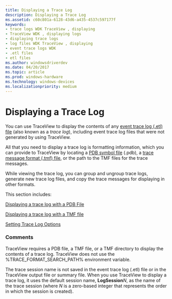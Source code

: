 ```yaml
---
title: Displaying a Trace Log
description: Displaying a Trace Log
ms.assetid: c60c801a-6128-43d6-a435-4537c597177f
keywords:
- trace logs WDK TraceView , displaying
- TraceView WDK , displaying logs
- displaying trace logs
- log files WDK TraceView , displaying
- event trace logs WDK
- .etl files
- etl files
ms.author: windowsdriverdev
ms.date: 04/20/2017
ms.topic: article
ms.prod: windows-hardware
ms.technology: windows-devices
ms.localizationpriority: medium
---
```


# Displaying a Trace Log


You can use TraceView to display the contents of any [event trace log (.etl) file](trace-level.md) (also known as a *trace log*), including event trace log files that were not generated by using TraceView.

All that you need to display a trace log is formatting information, which you can provide to TraceView by locating a [PDB symbol file](pdb-symbol-files.md) (.pdb), a [trace message format (.tmf) file](trace-message-format-file.md), or the path to the TMF files for the trace messages.

While viewing the trace log, you can group and ungroup trace logs, generate new trace log files, and copy the trace messages for displaying in other formats.

This section includes:

[Displaying a trace log with a PDB File](displaying-a-trace-log-with-a-pdb-file.md)

[Displaying a trace log with a TMF file](displaying-a-trace-log-with-a-tmf-file.md)

[Setting Trace Log Options](setting-trace-log-options.md)

### <span id="comments"></span><span id="COMMENTS"></span>Comments

TraceView requires a PDB file, a TMF file, or a TMF directory to display the contents of a trace log. TraceView does not use the %TRACE\_FORMAT\_SEARCH\_PATH% environment variable.

The trace session name is not saved in the event trace log (.etl) file or in the TraceView output file or summary file. When you use TraceView to display a trace log, it uses the default session name, **LogSession***N*, as the name of the trace session (where *N* is a zero-based integer that represents the order in which the session is created).

 

 





